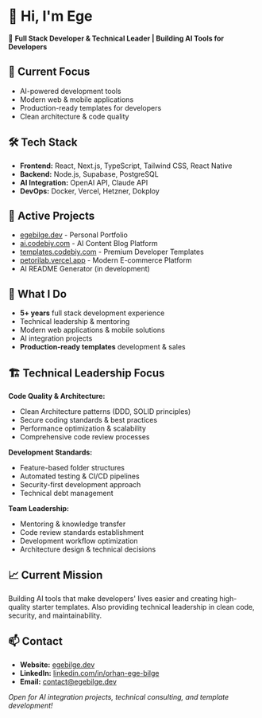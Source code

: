 # 👋 Hi, I'm Ege

🤖 **Full Stack Developer & Technical Leader | Building AI Tools for Developers**

## 🎯 Current Focus
- AI-powered development tools
- Modern web & mobile applications
- Production-ready templates for developers
- Clean architecture & code quality

## 🛠️ Tech Stack
- **Frontend:** React, Next.js, TypeScript, Tailwind CSS, React Native
- **Backend:** Node.js, Supabase, PostgreSQL  
- **AI Integration:** OpenAI API, Claude API
- **DevOps:** Docker, Vercel, Hetzner, Dokploy

## 🚀 Active Projects
- [egebilge.dev](https://egebilge.dev) - Personal Portfolio
- [ai.codebiy.com](https://ai.codebiy.com) - AI Content Blog Platform
- [templates.codebiy.com](https://templates.codebiy.com) - Premium Developer Templates
- [petorilab.vercel.app](https://petorilab.vercel.app/) - Modern E-commerce Platform
- AI README Generator (in development)

## 💼 What I Do
- **5+ years** full stack development experience
- Technical leadership & mentoring
- Modern web applications & mobile solutions
- AI integration projects
- **Production-ready templates** development & sales

## 🏗️ Technical Leadership Focus

**Code Quality & Architecture:**
- Clean Architecture patterns (DDD, SOLID principles)
- Secure coding standards & best practices
- Performance optimization & scalability
- Comprehensive code review processes

**Development Standards:**
- Feature-based folder structures
- Automated testing & CI/CD pipelines
- Security-first development approach
- Technical debt management

**Team Leadership:**
- Mentoring & knowledge transfer
- Code review standards establishment
- Development workflow optimization
- Architecture design & technical decisions

## 📈 Current Mission
Building AI tools that make developers' lives easier and creating high-quality starter templates. Also providing technical leadership in clean code, security, and maintainability.

## 📫 Contact
- **Website:** [egebilge.dev](https://egebilge.dev)
- **LinkedIn:** [linkedin.com/in/orhan-ege-bilge](https://linkedin.com/in/orhan-ege-bilge)
- **Email:** contact@egebilge.dev

*Open for AI integration projects, technical consulting, and template development!*
